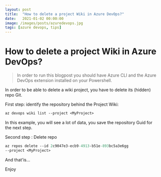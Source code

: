 ```yaml
---
layout: post
title:  "How to delete a project Wiki in Azure DevOps?"
date:   2021-01-02 00:00:00
image: /images/posts/azuredevops.jpg
tags: [azure devops, tips]
---
```


# How to delete a project Wiki in Azure DevOps?

> In order to run this blogpost you should have Azure CLI and the Azure DevOps extension installed on your Powershell.

In order to be able to delete a wiki project, you have to delete its (hidden) repo Git.
<!--more-->
First step: identify the repository behind the Project Wiki:

```ps
az devops wiki list --project <MyProject>
```

In this example, you will see a lot of data, you save the repository Guid for the next step.

Second step : Delete repo

```ps
az repos delete --id 2c9047e3-ecb9-4913-b51e-893bc5a3e6gg 
--project <MyProject>
```

And that'is...

Enjoy